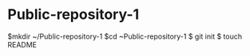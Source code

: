 Public-repository-1
===================
$mkdir ~/Public-repository-1
$cd ~Public-repository-1
$ git init
$ touch README

